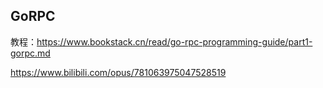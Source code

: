 ## GoRPC

教程：https://www.bookstack.cn/read/go-rpc-programming-guide/part1-gorpc.md

https://www.bilibili.com/opus/781063975047528519

